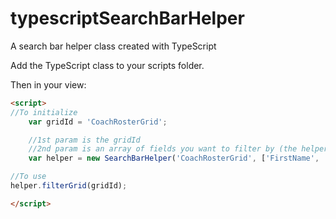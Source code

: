 # typescriptSearchBarHelper
A search bar helper class created with TypeScript

Add the TypeScript class to your scripts folder.

Then in your view: 
```html
<script>
//To initialize
    var gridId = 'CoachRosterGrid';

    //1st param is the gridId
    //2nd param is an array of fields you want to filter by (the helper uses the text in the search box on the page.)
    var helper = new SearchBarHelper('CoachRosterGrid', ['FirstName', 'LastName']);

//To use
helper.filterGrid(gridId);

</script>
```
